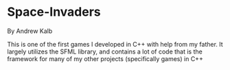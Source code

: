 # Space-Invaders
By Andrew Kalb

This is one of the first games I developed in C++ with help from my father.
It largely utilizes the SFML library, and contains a lot of code that is the framework
for many of my other projects (specifically games) in C++
